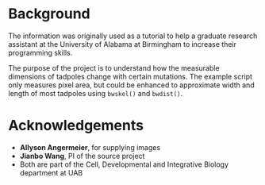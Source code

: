 # Background

The information was originally used as a tutorial to help a graduate research assistant at the University of Alabama at Birmingham to increase their programming skills.

The purpose of the project is to understand how the measurable dimensions of tadpoles change with certain mutations. The example script only measures pixel area, but could be enhanced to approximate width and length of most tadpoles using `bwskel()` and `bwdist()`.

# Acknowledgements

- **Allyson Angermeier**, for supplying images
- **Jianbo Wang**, PI of the source project
- Both are part of the Cell, Developmental and Integrative Biology department at UAB